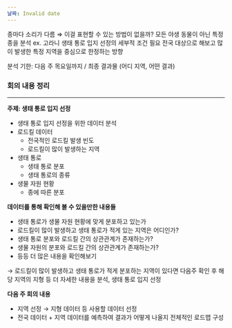 ```yaml
---
날짜: Invalid date
---
```

종마다 소리가 다름 ⇒ 이걸 표현할 수 있는 방법이 없을까?
모든 야생 동물이 아닌 특정 종을 분석 ex. 고라니
생태 통로 입지 선정의 세부적 조건 필요
전국 대상으로 해보고 많이 발생한 특정 지역을 중심으로 한정하는 방향
  
분석 기한: 다음 주 목요일까지 / 최종 결과물 (어디 지역, 어떤 결과)
  
### 회의 내용 정리
---
**주제: 생태 통로 입지 선정**
- 생태 통로 입지 선정을 위한 데이터 분석
- 로드킬 데이터
    - 전국적인 로드킬 발생 빈도
    - 로드킬이 많이 발생하는 지역
- 생태 통로
    - 생태 통로 분포
    - 생태 통로의 종류
- 생물 자원 현황
    - 종에 따른 분포
  
**데이터를 통해 확인해 볼 수 있을만한 내용들**
- 생태 통로가 생물 자원 현황에 맞게 분포하고 있는가
- 로드킬이 많이 발생하고 생태 통로가 적게 있는 지역은 어디인가?
- 생태 통로 분포와 로드킬 간의 상관관계가 존재하는가?
- 생물 자원의 분포와 로드킬 간의 상관관계가 존재하는가?
- 등등 더 많은 내용을 확인해보기
  
→ 로드킬이 많이 발생하고 생태 통로가 적게 분포하는 지역이 있다면 다음주 확인 후 해당 지역의 지형 등 더 자세한 내용을 분석, 생태 통로 입지 선정
  
**다음 주 회의 내용**
- 지역 선정 → 지형 데이터 등 사용할 데이터 선정
- 전국 데이터 + 지역 데이터를 예측하여 결과가 어떻게 나올지 전체적인 로드맵 구성